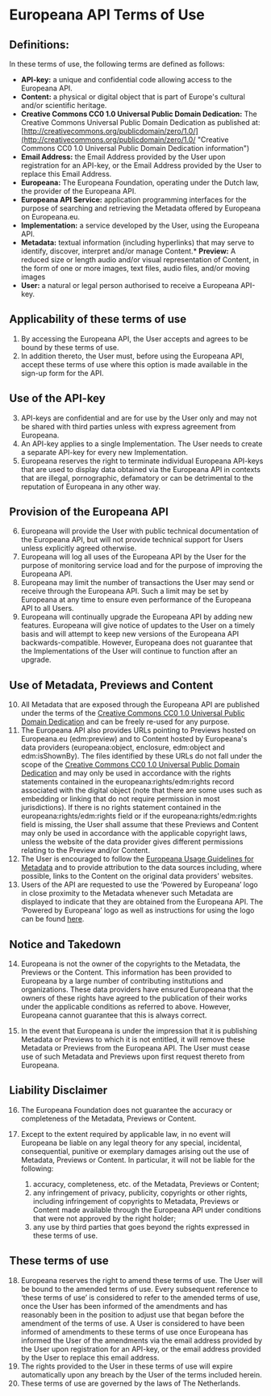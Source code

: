 # Europeana API Terms of Use

## Definitions:

In these terms of use, the following terms are defined as follows:

* **API-key:** a unique and confidential code allowing access to the Europeana API.
* **Content:** a physical or digital object that is part of Europe's cultural and/or scientific heritage.
* **Creative Commons CC0 1.0 Universal Public Domain Dedication:** The Creative Commons Universal Public Domain Dedication as published at: [http://creativecommons.org/publicdomain/zero/1.0/](http://creativecommons.org/publicdomain/zero/1.0/ "Creative Commons CC0 1.0 Universal Public Domain Dedication information")
* **Email Address:** the Email Address provided by the User upon registration for an API-key, or the Email Address provided by the User to replace this Email Address.
* **Europeana:** The Europeana Foundation, operating under the Dutch law, the provider of the Europeana API.
* **Europeana API Service:** application programming interfaces for the purpose of searching and retrieving the Metadata offered by Europeana on Europeana.eu.
* **Implementation:** a service developed by the User, using the Europeana API.
* **Metadata:** textual information (including hyperlinks) that may serve to identify, discover, interpret and/or manage Content.*   **Preview:** A reduced size or length audio and/or visual representation of Content, in the form of one or more images, text files, audio files, and/or moving images
* **User:** a natural or legal person authorised to receive a Europeana API-key.

## Applicability of these terms of use

1. By accessing the Europeana API, the User accepts and agrees to be bound by these terms of use.
2. In addition thereto, the User must, before using the Europeana API, accept these terms of use where this option is made available in the sign-up form for the API.

## Use of the API-key

3. API-keys are confidential and are for use by the User only and may not be shared with third parties unless with express agreement from Europeana.
4. An API-key applies to a single Implementation. The User needs to create a separate API-key for every new Implementation. 
5. Europeana reserves the right to terminate individual Europeana API-keys that are used to display data obtained via the Europeana API in contexts that are illegal, pornographic, defamatory or can be detrimental to the reputation of Europeana in any other way.

## Provision of the Europeana API

6. Europeana will provide the User with public technical documentation of the Europeana API, but will not provide technical support for Users unless explicitly agreed otherwise.
7. Europeana will log all uses of the Europeana API by the User for the purpose of monitoring service load and for the purpose of improving the Europeana API.
8. Europeana may limit the number of transactions the User may send or receive through the Europeana API. Such a limit may be set by Europeana at any time to ensure even performance of the Europeana API to all Users.
9. Europeana will continually upgrade the Europeana API by adding new features. Europeana will give notice of updates to the User on a timely basis and will attempt to keep new versions of the Europeana API backwards-compatible. However, Europeana does not guarantee that the Implementations of the User will continue to function after an upgrade.

## Use of Metadata, Previews and Content

10. All Metadata that are exposed through the Europeana API are published under the terms of the [Creative Commons CC0 1.0 Universal Public Domain Dedication](http://creativecommons.org/publicdomain/zero/1.0/ "Creative Commons CC0 1.0 Universal Public Domain Dedication information") and can be freely re-used for any purpose.
11. The Europeana API also provides URLs pointing to Previews hosted on Europeana.eu (edm:preview) and to Content hosted by Europeana's data providers (europeana:object, enclosure, edm:object and edm:isShownBy). The files identified by these URLs do not fall under the scope of the [Creative Commons CC0 1.0 Universal Public Domain Dedication](http://creativecommons.org/publicdomain/zero/1.0/ "Creative Commons CC0 1.0 Universal Public Domain Dedication information") and may only be used in accordance with the rights statements contained in the europeana:rights/edm:rights record associated with the digital object (note that there are some uses such as embedding or linking that do not require permission in most jurisdictions). If there is no rights statement contained in the europeana:rights/edm:rights field or if the europeana:rights/edm:rights field is missing, the User shall assume that these Previews and Content may only be used in accordance with the applicable copyright laws, unless the website of the data provider gives different permissions relating to the Preview and/or Content.
12. The User is encouraged to follow the [Europeana Usage Guidelines for Metadata](metadata-usage-guidelines.html "Click here to view the Europeana Usage Guidelines for Metadata") and to provide attribution to the data sources including, where possible, links to the Content on the original data providers' websites.
13. Users of the API are requested to use the &lsquo;Powered by Europeana&rsquo; logo in close proximity to the Metadata whenever such Metadata are displayed to indicate that they are obtained from the Europeana API. The &lsquo;Powered by Europeana&rsquo; logo as well as instructions for using the logo can be found [here](http://pro.europeana.eu/web/guest/about/comms-tools/logos "Click here to download the powered by Europeana logo").

## Notice and Takedown

14. Europeana is not the owner of the copyrights to the Metadata, the Previews or the Content. This information has been provided to Europeana by a large number of contributing institutions and organizations. These data providers have ensured Europeana that the owners of these rights have agreed to the publication of their works under the applicable conditions as referred to above. However, Europeana cannot guarantee that this is always correct.

15. In the event that Europeana is under the impression that it is publishing Metadata or Previews to which it is not entitled, it will remove these Metadata or Previews from the Europeana API. The User must cease use of such Metadata and Previews upon first request thereto from Europeana.

## Liability Disclaimer

16. The Europeana Foundation does not guarantee the accuracy or completeness of the Metadata, Previews or Content.

17. Except to the extent required by applicable law, in no event will Europeana be liable on any legal theory for any special, incidental, consequential, punitive or exemplary damages arising out the use of Metadata, Previews or Content. In particular, it will not be liable for the following:

	1. accuracy, completeness, etc. of the Metadata, Previews or Content;
	2. any infringement of privacy, publicity, copyrights or other rights, including infringement of copyrights to Metadata, Previews or Content made available through the Europeana API under conditions that were not approved by the right holder;
	3. any use by third parties that goes beyond the rights expressed in these terms of use.

## These terms of use

18. Europeana reserves the right to amend these terms of use. The User will be bound to the amended terms of use. Every subsequent reference to &lsquo;these terms of use&rsquo; is considered to refer to the amended terms of use, once the User has been informed of the amendments and has reasonably been in the position to adjust use that began before the amendment of the terms of use. A User is considered to have been informed of amendments to these terms of use once Europeana has informed the User of the amendments via the  email address provided by the User upon registration for an API-key, or the email address provided by the User to replace this email address.
19. The rights provided to the User in these terms of use will expire automatically upon any breach by the User of the terms included herein.
20. These terms of use are governed by the laws of The Netherlands.